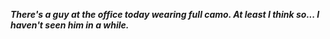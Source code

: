 _**There's a guy at the office today wearing full camo. At least I think so... I haven't seen him in a while.**_

